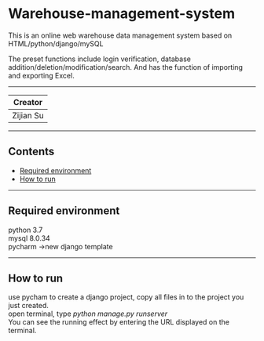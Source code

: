 # Warehouse-management-system

This is an online web warehouse data management system based on HTML/python/django/mySQL  

The preset functions include login verification, database addition/deletion/modification/search. And has the function of importing and exporting Excel.


*******  

|Creator|  
|---
|Zijian Su |

********

## Contents <br>
* [Required environment](#required-environment)  
* [How to run](#How-to-run)

********
## Required environment   
python 3.7  
mysql 8.0.34  
pycharm ->new django template  

********
## How to run  
use pycham to create a django project, copy all files in to the project you just created.   
open terminal, type  *python manage.py runserver*  
You can see the running effect by entering the URL displayed on the terminal.  
